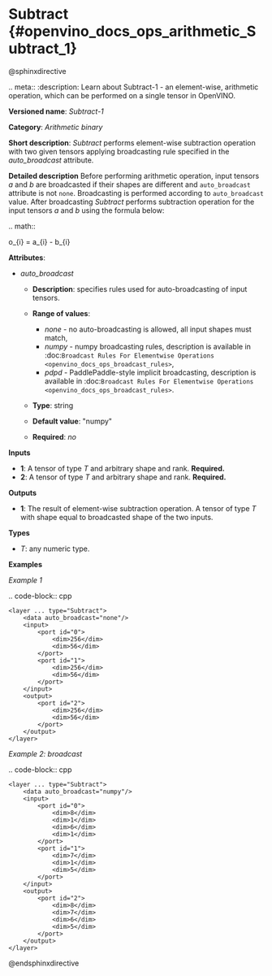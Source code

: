 # Subtract {#openvino_docs_ops_arithmetic_Subtract_1}

@sphinxdirective

.. meta::
  :description: Learn about Subtract-1 - an element-wise, arithmetic operation, which 
                can be performed on a single tensor in OpenVINO.

**Versioned name**: *Subtract-1*

**Category**: *Arithmetic binary*

**Short description**: *Subtract* performs element-wise subtraction operation with two given tensors applying broadcasting rule specified in the *auto_broadcast* attribute.

**Detailed description**
Before performing arithmetic operation, input tensors *a* and *b* are broadcasted if their shapes are different and ``auto_broadcast`` attribute is not ``none``. Broadcasting is performed according to ``auto_broadcast`` value.
After broadcasting *Subtract* performs subtraction operation for the input tensors *a* and *b* using the formula below:

.. math::

   o_{i} = a_{i} - b_{i}


**Attributes**:

* *auto_broadcast*

  * **Description**: specifies rules used for auto-broadcasting of input tensors.
  * **Range of values**:
  
    * *none* - no auto-broadcasting is allowed, all input shapes must match,
    * *numpy* - numpy broadcasting rules, description is available in :doc:`Broadcast Rules For Elementwise Operations <openvino_docs_ops_broadcast_rules>`, 
    * *pdpd* - PaddlePaddle-style implicit broadcasting, description is available in :doc:`Broadcast Rules For Elementwise Operations <openvino_docs_ops_broadcast_rules>`.
  * **Type**: string
  * **Default value**: "numpy"
  * **Required**: *no*

**Inputs**

* **1**: A tensor of type *T* and arbitrary shape and rank. **Required.**
* **2**: A tensor of type *T* and arbitrary shape and rank. **Required.**

**Outputs**

* **1**: The result of element-wise subtraction operation. A tensor of type *T* with shape equal to broadcasted shape of the two inputs.

**Types**

* *T*: any numeric type.

**Examples**

*Example 1*

.. code-block:: cpp 

    <layer ... type="Subtract">
        <data auto_broadcast="none"/>
        <input>
            <port id="0">
                <dim>256</dim>
                <dim>56</dim>
            </port>
            <port id="1">
                <dim>256</dim>
                <dim>56</dim>
            </port>
        </input>
        <output>
            <port id="2">
                <dim>256</dim>
                <dim>56</dim>
            </port>
        </output>
    </layer>

*Example 2: broadcast*

.. code-block:: cpp 

    <layer ... type="Subtract">
        <data auto_broadcast="numpy"/>
        <input>
            <port id="0">
                <dim>8</dim>
                <dim>1</dim>
                <dim>6</dim>
                <dim>1</dim>
            </port>
            <port id="1">
                <dim>7</dim>
                <dim>1</dim>
                <dim>5</dim>
            </port>
        </input>
        <output>
            <port id="2">
                <dim>8</dim>
                <dim>7</dim>
                <dim>6</dim>
                <dim>5</dim>
            </port>
        </output>
    </layer>


@endsphinxdirective
